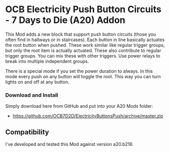 # OCB Electricity Push Button Circuits - 7 Days to Die (A20) Addon

This Mod adds a new block that support push button circuits
(those you often find in hallways or in staircases).
Each button in line basically actuates the root button when
pushed. These work similar like regular trigger groups, but
only the root item is actually actuated. These also contribute
to regular trigger groups. You can mix these with other triggers.
Use power relays to break into multiple independent groups.

There is a special mode if you set the power duration to always.
In this mode every push on any button will toggle the root.
This way you can turn lights on and off at any button.

### Download and Install

Simply download here from GitHub and put into your A20 Mods folder:

- https://github.com/OCB7D2D/ElectricityButtonsPush/archive/master.zip

## Compatibility

I've developed and tested this Mod against version a20.b218.
